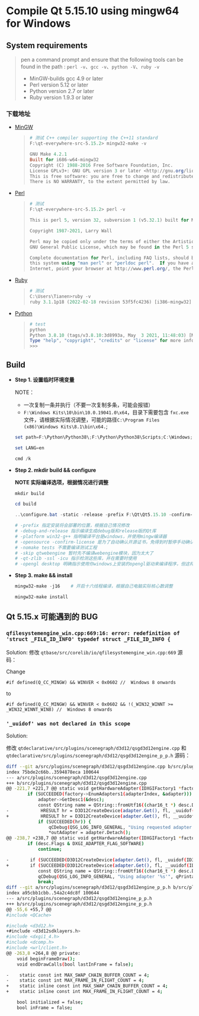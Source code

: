 # Compile Qt 5.15.10 using mingw64 for Windows

## System requirements

> pen a command prompt and ensure that the following tools can be found in the path : `perl -v`、`gcc -v`、`python -V`、`ruby -v`
>
> - MinGW-builds gcc 4.9 or later
> - Perl version 5.12 or later
> - Python version 2.7 or later
> - Ruby version 1.9.3 or later

### 下载地址

- [MinGW](https://github.com/niXman/mingw-builds-binaries/releases/download/8.5.0-rt_v10-rev0/x86_64-8.5.0-release-posix-seh-rt_v10-rev0.7z)

  > ```powershell
  > # 测试 C++ compiler supporting the C++11 standard
  > F:\qt-everywhere-src-5.15.2> mingw32-make -v
  > 
  > GNU Make 4.2.1
  > Built for i686-w64-mingw32
  > Copyright (C) 1988-2016 Free Software Foundation, Inc.
  > License GPLv3+: GNU GPL version 3 or later <http://gnu.org/licenses/gpl.html>
  > This is free software: you are free to change and redistribute it.
  > There is NO WARRANTY, to the extent permitted by law.
  > ```

- [Perl](https://www.perl.org/get.html)

  > ```powershell
  > # 测试
  > F:\qt-everywhere-src-5.15.2> perl -v
  > 
  > This is perl 5, version 32, subversion 1 (v5.32.1) built for MSWin32-x86-multi-thread-64int
  > 
  > Copyright 1987-2021, Larry Wall
  > 
  > Perl may be copied only under the terms of either the Artistic License or the
  > GNU General Public License, which may be found in the Perl 5 source kit.
  > 
  > Complete documentation for Perl, including FAQ lists, should be found on
  > this system using "man perl" or "perldoc perl".  If you have access to the
  > Internet, point your browser at http://www.perl.org/, the Perl Home Page
  > ```

- [Ruby](https://rubyinstaller.org/downloads/)

  > ```powershell
  > # 测试
  > C:\Users\Tianen>ruby -v
  > ruby 3.1.1p18 (2022-02-18 revision 53f5fc4236) [i386-mingw32]
  > ```

- [Python](https://www.python.org/ftp/python/3.8.10/python-3.8.10-amd64.exe)

  > ```powershell
  > # test
  > python
  > Python 3.8.10 (tags/v3.8.10:3d8993a, May  3 2021, 11:48:03) [MSC v.1928 64 bit (AMD64)] on win32
  > Type "help", "copyright", "credits" or "license" for more information.
  > >>> 
  > ```

## Build

- **Step 1. 设置临时环境变量**

  NOTE：
  
  - 一次复制一条并执行（不要一次复制多条，可能会报错）
  - `F:\Windows Kits\10\bin\10.0.19041.0\x64`，目录下需要包含 `fxc.exe` 文件，请根据实际情况调整，可能的路径`C:\Program Files (x86)\Windows Kits\8.1\bin\x64.`;

  ```powershell
  set path=F:\Python\Python38\;F:\Python\Python38\Scripts;C:\Windows;C:\Windows\system32;C:\Windows\System32\Wbem;C:\Windows\System32\WindowsPowerShell\v1.0\;C:\Windows\System32\OpenSSH;F:\Strawberry\perl\site\bin;F:\Strawberry\perl\bin;F:\mingw64\bin;F:\Ruby31-x64\bin;F:\LLVM\bin;F:\cmake32\bin;F:\Windows Kits\10\bin\10.0.19041.0\x64;

  set LANG=en

  cmd /k
  ```

- **Step 2. mkdir build && configure**

  **NOTE 实际编译选项，根据情况进行调整**

  ```powershell
  mkdir build

  cd build

  ..\configure.bat -static -release -prefix F:\Qt\Qt5.15.10 -confirm-license -opensource -platform win32-g++ -qt-sqlite -qt-zlib -qt-libpng -qt-libjpeg -opengl desktop -qt-pcre -qt-freetype -nomake tests -nomake examples -skip qtwebengine

  # -prefix 指定安装将会部署的位置，根据自己情况修改
  # -debug-and-release 指示编译生成debug版和release版的Qt库
  # -platform win32-g++ 指明编译平台是windows，并使用mingw编译器
  # -opensource -confirm-license 是为了自动确认开源证书，免得到时暂停手动确认
  # -nomake tests 不需要编译测试工程
  # -skip qtwebengine 暂时先不编译webengine模块，因为太大了
  # -qt-zlib -ssl -icu 指示检测这些库，并在需要时使用
  # -opengl desktop 明确指示使用你windows上安装的opengl驱动来编译程序，但这样编译出的程序在别的电脑上运行时需要目标电脑上安装的opengl驱动能兼容你的程序
  ```

- **Step 3. make && install**

  ```powershell
  mingw32-make -j16    # 开启十六线程编译，根据自己电脑实际核心数调整

  mingw32-make install
  ```

## Qt 5.15.x 可能遇到的 BUG

### `qfilesystemengine_win.cpp:669:16: error: redefinition of 'struct _FILE_ID_INFO' typedef struct _FILE_ID_INFO {`

Solution:
  修改 `qtbase/src/corelib/io/qfilesystemengine_win.cpp:669` 源码：

  Change

  `#if defined(Q_CC_MINGW) && WINVER < 0x0602 //  Windows 8 onwards`

  to

  `#if defined(Q_CC_MINGW) && WINVER < 0x0602 && !(_WIN32_WINNT >= _WIN32_WINNT_WIN8) //  Windows 8 onwards`

### `'_uuidof' was not declared in this scope`

Solution:

  修改 `qtdeclarative/src/plugins/scenegraph/d3d12/qsgd3d12engine.cpp` 和 `qtdeclarative/src/plugins/scenegraph/d3d12/qsgd3d12engine_p_p.h` 源码：

  ```bash
  diff --git a/src/plugins/scenegraph/d3d12/qsgd3d12engine.cpp b/src/plugins/scenegraph/d3d12/qsgd3d12engine.cpp
  index 75bde2c66b..3594878eca 100644
  --- a/src/plugins/scenegraph/d3d12/qsgd3d12engine.cpp
  +++ b/src/plugins/scenegraph/d3d12/qsgd3d12engine.cpp
  @@ -221,7 +221,7 @@ static void getHardwareAdapter(IDXGIFactory1 *factory, IDXGIAdapter1 **outAdapte
          if (SUCCEEDED(factory->EnumAdapters1(adapterIndex, &adapter))) {
              adapter->GetDesc1(&desc);
              const QString name = QString::fromUtf16((char16_t *) desc.Description);
  -            HRESULT hr = D3D12CreateDevice(adapter.Get(), fl, _uuidof(ID3D12Device), nullptr);
  +            HRESULT hr = D3D12CreateDevice(adapter.Get(), fl, __uuidof(ID3D12Device), nullptr);
              if (SUCCEEDED(hr)) {
                  qCDebug(QSG_LOG_INFO_GENERAL, "Using requested adapter '%s'", qPrintable(name));
                  *outAdapter = adapter.Detach();
  @@ -238,7 +238,7 @@ static void getHardwareAdapter(IDXGIFactory1 *factory, IDXGIAdapter1 **outAdapte
          if (desc.Flags & DXGI_ADAPTER_FLAG_SOFTWARE)
              continue;

  -        if (SUCCEEDED(D3D12CreateDevice(adapter.Get(), fl, _uuidof(ID3D12Device), nullptr))) {
  +        if (SUCCEEDED(D3D12CreateDevice(adapter.Get(), fl, __uuidof(ID3D12Device), nullptr))) {
              const QString name = QString::fromUtf16((char16_t *) desc.Description);
              qCDebug(QSG_LOG_INFO_GENERAL, "Using adapter '%s'", qPrintable(name));
              break;
  diff --git a/src/plugins/scenegraph/d3d12/qsgd3d12engine_p_p.h b/src/plugins/scenegraph/d3d12/qsgd3d12engine_p_p.h
  index a95cbb1cbb..54a2c4dc8f 100644
  --- a/src/plugins/scenegraph/d3d12/qsgd3d12engine_p_p.h
  +++ b/src/plugins/scenegraph/d3d12/qsgd3d12engine_p_p.h
  @@ -55,6 +55,7 @@
  #include <QCache>

  #include <d3d12.h>
  +#include <d3d12sdklayers.h>
  #include <dxgi1_4.h>
  #include <dcomp.h>
  #include <wrl/client.h>
  @@ -263,8 +264,8 @@ private:
      void beginFrameDraw();
      void endDrawCalls(bool lastInFrame = false);

  -    static const int MAX_SWAP_CHAIN_BUFFER_COUNT = 4;
  -    static const int MAX_FRAME_IN_FLIGHT_COUNT = 4;
  +    static inline const int MAX_SWAP_CHAIN_BUFFER_COUNT = 4;
  +    static inline const int MAX_FRAME_IN_FLIGHT_COUNT = 4;

      bool initialized = false;
      bool inFrame = false;
  ```
